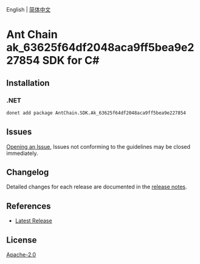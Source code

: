 English | [简体中文](README-CN.md)

# Ant Chain ak_63625f64df2048aca9ff5bea9e227854 SDK for C#

## Installation

### .NET

```bash
donet add package AntChain.SDK.Ak_63625f64df2048aca9ff5bea9e227854
```

## Issues

[Opening an Issue](https://github.com/alipay/antchain-openapi-prod-sdk/issues/new), Issues not conforming to the guidelines may be closed immediately.

## Changelog

Detailed changes for each release are documented in the [release notes](./ChangeLog.md).

## References

* [Latest Release](https://github.com/alipay/antchain-openapi-prod-sdk/)

## License

[Apache-2.0](http://www.apache.org/licenses/LICENSE-2.0)
